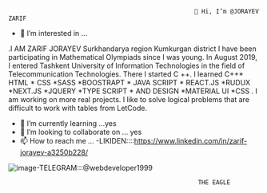                                                         👋 Hi, I’m @JORAYEV ZARIF
- 👀 I’m interested in ...

.I AM  ZARIF JORAYEV Surkhandarya region Kumkurgan district
  I have been participating in Mathematical Olympiads since I was young. 
  In August 2019, I entered Tashkent University of Information Technologies 
  in the field of Telecommunication Technologies. There I started C ++.
  I learned C++* HTML * CSS *SASS *BOOSTRAPT * JAVA SCRIPT * REACT.JS  *RUDUX  *NEXT.JS *JQUERY *TYPE SCRIPT * AND DESIGN  *MATERIAL UI *CSS .
  I am working on more real projects. I like to solve logical problems that are difficult to work with tables from LetCode.




- 🌱 I’m currently learning ...yes
- 💞️ I’m looking to collaborate on ...  yes
- 📫 How to reach me ...
-LIKIDEN::::https://www.linkedin.com/in/zarif-jorayev-a3250b228/                                                                                                                    

![image](https://user-images.githubusercontent.com/90143691/152420526-97b33497-344f-4a31-8431-d03b0dda3bc0.png)-TELEGRAM:::@webdeveloper1999

<!---
jorayevzarif1999/jorayevzarif1999 is a ✨ special ✨ repository because its `README.md` (this file) appears on your GitHub profile. 
You can click the Preview link to take a look at your changes.
---> 
                                                         THE EAGLE
